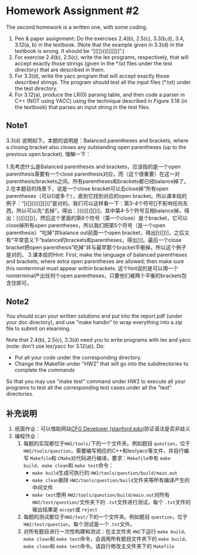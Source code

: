 # Homework Assignment #2

The second homework is a written one, with some coding.

1. Pen & paper assignment:  Do the exercises 2.4(b), 2.5(c), 3.3(b,d), 3.4, 3.12(a, b) in the textbook. (Note that the example given in 3.3(d) in the textbook is wrong. It should be “[([])()[(][])]”.)
2. For exercise 2.4(b), 2.5(c), write the lex programs, respectively, that will accept exactly those strings (given in the *.txt files under the test directory) that are described in them.
3. For 3.3(d), write the yacc program that will accept exactly those described strings. The program should test all the input files (*.txt) under the test directory.
4. For 3.12(a), produce the LR(0) parsing table, and then code a parser in C++ (NOT using YACC) using the technique described in Figure 3.18 (in the textbook) that parses an input string in the test files.

## Note1

3.3(d) 说明如下。本题的说明是：Balanced parentheses and brackets, where a closing bracket also closes any outstanding open parentheses (up to the previous open bracket). 理解一下：

1.先考虑什么是Balanced parentheses and brackets，应该指的是一个open parenthesis需要有一个close parenthesis对应，而（这个很重要）在这一对parenthesis/brackets之间，所有parentheses和brackets都已经balance掉了。
2.在本题目的场景下，说是一个close bracket可以去close掉“所有open parentheses（可以0或多个），直到它找到对应的open bracket。所以课本给的例子：“[([](()[(][])]”是对的。我们可以这样看一下：第3-4个符号[]不影响任何东西，所以可以先“去掉”，得出：[((()[(][])]，其中第4-5个符号互相balance掉，得出：[(([(][])]，然后这个里面的第6个符号（第一个close）是个bracket，它可以close掉所有open parentheses，所以我们把第5个符号（是一个open parenthesis）“吃掉”并balance out前面一个open bracket，得出[(([])]，之后又有“平常意义下“balance的brackets和parentheses，得出[(]。最后一个close bracket把open parenthesis“吃掉”并与最早那个bracket平衡掉。所以这个例子是对的。
3.课本给的Hint: First, make the language of balanced parentheses and brackets, where extra open parentheses are allowed; then make sure this nonterminal must appear within brackets. 这个hint说的是可以用一个nonterminal产出任何个open parentheses，只要他们被两个平衡的brackets包含住即可。

## Note2

You should scan your written solutions and put into the report.pdf (under your doc directory), and use "make handin" to wrap everything into a zip file to submit on elearning.

Note that 2.4(b), 2.5(c), 3.3(d) need you to write programs with lex and yacc (note: don't use lex/yacc for 3.12(a)). Do:

* Put all your code under the corresponding directory.
* Change the Makefile under "HW2" that will go into the subdirectories to complete the commands

So that you may use "make test" command under HW2 to execute all your programs to test all the corresponding test cases under all the "test" directories.

## 补充说明

1. 纸面作业：可以借助网站[CFG Developer (stanford.edu)](https://web.stanford.edu/class/archive/cs/cs103/cs103.1156/tools/cfg/)验证语法是否非歧义
2. 编程作业：
   1. 每题的实现都位于`HW2/tools/`下的一个文件夹。例如题目 `question`，位于 `HW2/tools/question`，需要编写相应的C++和lex/yacc等文件，并自行编写 `Makefile`和 `CMake`对代码进行编译。要求：`Makefile`中有 `make build`、`make clean`和 `make test`命令：
      - `make build`生成可执行的 `HW2/tools/question/build/main.out`
      - `make clean`删除 `HW2/tools/question/build`文件夹等所有编译产生的中间文件
      - `make test`使用 `HW2/tools/question/build/main.out`对所有 `HW2/test/question/`文件夹下的 `.txt`文件进行测试，每个 `.txt`文件的输出结果是 `accept`或 `reject`
   2. 每题的测试都位于`HW2/test/`下的一个文件夹。例如题目 `question`，位于 `HW2/test/question`，每个测试是一个`.txt`文件。
   3. 对所有题目进行一次性构建和测试：在主文件夹 `HW2`下运行 `make build`、`make clean`和 `make test`命令，会调用所有题目文件夹下的 `make build`、`make clean`和 `make test`命令。请自行修改主文件夹下的 `Makefile`
